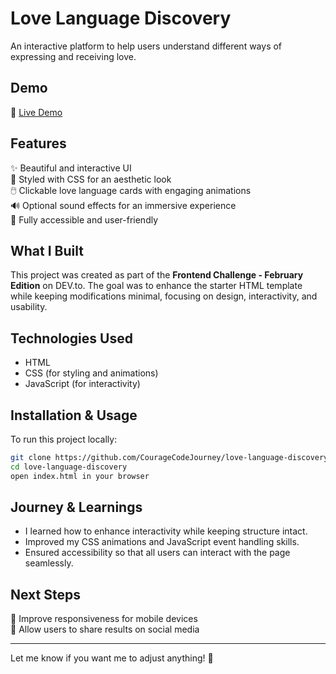 # **Love Language Discovery**  
An interactive platform to help users understand different ways of expressing and receiving love.  

## **Demo**  
🔗 [Live Demo](https://couragecodejourney.github.io/love-language-discovery/)  

## **Features**  
✨ Beautiful and interactive UI  
🎨 Styled with CSS for an aesthetic look  
🖱️ Clickable love language cards with engaging animations  
🔊 Optional sound effects for an immersive experience  
📝 Fully accessible and user-friendly  

## **What I Built**  
This project was created as part of the **Frontend Challenge - February Edition** on DEV.to. The goal was to enhance the starter HTML template while keeping modifications minimal, focusing on design, interactivity, and usability.  

## **Technologies Used**  
- HTML  
- CSS (for styling and animations)  
- JavaScript (for interactivity)  

## **Installation & Usage**  
To run this project locally:  
```bash
git clone https://github.com/CourageCodeJourney/love-language-discovery.git  
cd love-language-discovery  
open index.html in your browser  
```  

## **Journey & Learnings**  
- I learned how to enhance interactivity while keeping structure intact.  
- Improved my CSS animations and JavaScript event handling skills.  
- Ensured accessibility so that all users can interact with the page seamlessly.  

## **Next Steps**   
🔹 Improve responsiveness for mobile devices  
🔹 Allow users to share results on social media  

---

Let me know if you want me to adjust anything! 🚀